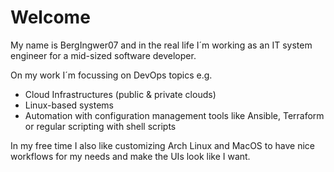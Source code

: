 # Welcome

My name is BergIngwer07 and in the real life I´m working as an IT system engineer for a mid-sized software developer.

On my work I´m focussing on DevOps topics e.g.

- Cloud Infrastructures (public & private clouds)
- Linux-based systems
- Automation with configuration management tools like Ansible, Terraform or regular scripting with shell scripts

In my free time I also like customizing Arch Linux and MacOS to have nice workflows for my needs and make the UIs look like I want.

